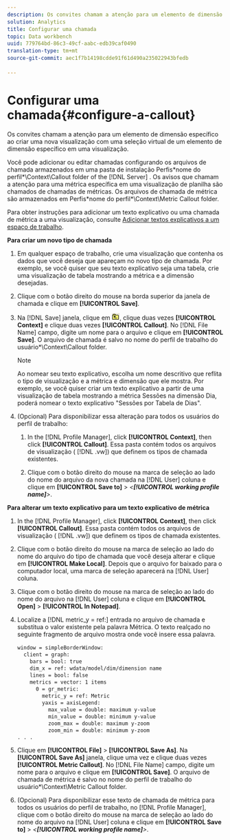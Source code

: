 ```yaml
---
description: Os convites chamam a atenção para um elemento de dimensão específico ao criar uma nova visualização com uma seleção virtual de um elemento de dimensão específico em uma visualização.
solution: Analytics
title: Configurar uma chamada
topic: Data workbench
uuid: 779764bd-86c3-49cf-aabc-edb39caf0490
translation-type: tm+mt
source-git-commit: aec1f7b14198cdde91f61d490a235022943bfedb

---
```



# Configurar uma chamada{#configure-a-callout}

Os convites chamam a atenção para um elemento de dimensão específico ao criar uma nova visualização com uma seleção virtual de um elemento de dimensão específico em uma visualização.

Você pode adicionar ou editar chamadas configurando os arquivos de chamada armazenados em uma pasta de instalação Perfis\*nome do perfil*\Context\Callout folder of the [!DNL Server] . Os avisos que chamam a atenção para uma métrica específica em uma visualização de planilha são chamados de chamadas de métricas. Os arquivos de chamada de métrica são armazenados em Perfis\*nome do perfil*\Context\Metric Callout folder.

Para obter instruções para adicionar um texto explicativo ou uma chamada de métrica a uma visualização, consulte [Adicionar textos explicativos a um espaço de trabalho](../../../home/c-get-started/c-vis/c-call-wkspc.md#concept-212b09e763044d938987b4a9c658adc0).

**Para criar um novo tipo de chamada**

1. Em qualquer espaço de trabalho, crie uma visualização que contenha os dados que você deseja que apareçam no novo tipo de chamada. Por exemplo, se você quiser que seu texto explicativo seja uma tabela, crie uma visualização de tabela mostrando a métrica e a dimensão desejadas.
1. Clique com o botão direito do mouse na borda superior da janela de chamada e clique em **[!UICONTROL Save]**.
1. Na [!DNL Save] janela, clique em ![](assets/btn_folder_up.png), clique duas vezes **[!UICONTROL Context]** e clique duas vezes **[!UICONTROL Callout]**. No [!DNL File Name] campo, digite um nome para o arquivo e clique em **[!UICONTROL Save]**. O arquivo de chamada é salvo no nome do perfil de trabalho do usuário\*\Context\Callout folder.

   >[!NOTE]
   >
   >Ao nomear seu texto explicativo, escolha um nome descritivo que reflita o tipo de visualização e a métrica e dimensão que ele mostra. Por exemplo, se você quiser criar um texto explicativo a partir de uma visualização de tabela mostrando a métrica Sessões na dimensão Dia, poderá nomear o texto explicativo &quot;Sessões por Tabela de Dias&quot;.

1. (Opcional) Para disponibilizar essa alteração para todos os usuários do perfil de trabalho:

   1. In the [!DNL Profile Manager], click **[!UICONTROL Context]**, then click **[!UICONTROL Callout]**. Essa pasta contém todos os arquivos de visualização ( [!DNL .vw]) que definem os tipos de chamada existentes.

   1. Clique com o botão direito do mouse na marca de seleção ao lado do nome do arquivo da nova chamada na [!DNL User] coluna e clique em **[!UICONTROL Save to]** > *&lt;**[!UICONTROL working profile name]**>*.

**Para alterar um texto explicativo para um texto explicativo de métrica**

1. In the [!DNL Profile Manager], click **[!UICONTROL Context]**, then click **[!UICONTROL Callout]**. Essa pasta contém todos os arquivos de visualização ( [!DNL .vw]) que definem os tipos de chamada existentes.

1. Clique com o botão direito do mouse na marca de seleção ao lado do nome do arquivo do tipo de chamada que você deseja alterar e clique em **[!UICONTROL Make Local]**. Depois que o arquivo for baixado para o computador local, uma marca de seleção aparecerá na [!DNL User] coluna.

1. Clique com o botão direito do mouse na marca de seleção ao lado do nome do arquivo na [!DNL User] coluna e clique em **[!UICONTROL Open]** > **[!UICONTROL In Notepad]**.

1. Localize a [!DNL metric_y = ref:] entrada no arquivo de chamada e substitua o valor existente pela palavra Métrica. O texto realçado no seguinte fragmento de arquivo mostra onde você insere essa palavra.

   ```
   window = simpleBorderWindow: 
     client = graph: 
       bars = bool: true
       dim_x = ref: wdata/model/dim/dimension name
       lines = bool: false
       metrics = vector: 1 items
         0 = gr_metric: 
           metric_y = ref: Metric
           yaxis = axisLegend: 
             max_value = double: maximum y-value
             min_value = double: minimum y-value
             zoom_max = double: maximum y-zoom
             zoom_min = double: minimum y-zoom
   . . . 
   ```

1. Clique em **[!UICONTROL File]** > **[!UICONTROL Save As]**. Na **[!UICONTROL Save As]** janela, clique uma vez e clique duas vezes **[!UICONTROL Metric Callout]**. No [!DNL File Name] campo, digite um nome para o arquivo e clique em **[!UICONTROL Save]**. O arquivo de chamada de métrica é salvo no nome do perfil de trabalho do usuário\*\Context\Metric Callout folder.

1. (Opcional) Para disponibilizar esse texto de chamada de métrica para todos os usuários do perfil de trabalho, no [!DNL Profile Manager], clique com o botão direito do mouse na marca de seleção ao lado do nome do arquivo na [!DNL User] coluna e clique em **[!UICONTROL Save to]** > *&lt;**[!UICONTROL working profile name]**>*.

